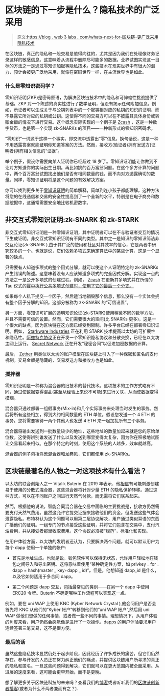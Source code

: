 # 区块链的下一步是什么？隐私技术的广泛采用

> 原文:[https://blog . web 3 labs . com/whats-next-for-区块链-更广泛采用隐私技术](https://blog.web3labs.com/whats-next-for-blockchain-wider-adoption-of-privacy-technologies)

在区块链，真正的隐私和一般交易是值得向往的，尤其是因为我们在处理像财务记录这样的敏感信息。这意味着从流程中删除尽可能多的数据。业界试图实现这一目标的方法之一是通过零知识加密等隐私技术。这些技术在现实世界中有很大的潜力，预计会被更广泛地采用，就像在密码世界一样，在主流世界也是如此。

### 什么是零知识密码学？

零知识证明(ZKP)是密码原语，为解决区块链技术中的隐私和可伸缩性挑战提供了基础。ZKP 对一个陈述的真实性进行了数学证明，但没有揭示任何附加信息。例如，示证者可以生成关于与公钥列表中的一个密钥相对应的私钥的知识的证明，而不暴露它所对应的私钥或公钥。这使得不同的交易方可以在不披露其具体身份或转账金额的情况下进行交易。这个概念实际实现的一个例子是 [Zcash](https://z.cash/) ，这是一种数字货币，也是第一个实现 zk-SNARKs 的项目——一种新形式的零知识密码术。

“零知识”一词源于这样一个事实，即交流中透露出“零”信息。换句话说，这是一种不用透露答案就能证明你知道答案的方法。然而，接收方(验证者)拥有发送方(证明者)拥有相关信息的“证据”。

举个例子，假设你需要向某人证明你已经超过 18 岁了。零知识证明能让你做到不让对方知道你的实际出生日期。再比如姚的百万富翁问题。在这个多方计算的问题中，两个百万富翁试图找出他们是否有相同数量的钱，而不向对方透露确切的数量。同样，零知识证明将是这个问题的有效解决方案。

你可以找到更多关于[零知识证明](http://pages.cs.wisc.edu/~mkowalcz/628.pdf)的简单解释，简单到连小孩子都能理解。这种方法将您的在线通信和交易的安全性提高到了一个全新的水平，特别是在电子商务和数据挖掘中，这通常需要安全地比较机密数字。

## 非交互式零知识证明:zk-SNARK 和 zk-STARK

非交互式零知识证明是一种零知识证明，其中证明者可以在不与验证者交互的情况下生成证明。非交互式零知识证明有不同的类型。其中之一是知识的零知识简洁非交互论证(zk-SNARK ),由于其广泛的使用和社区对其效率的信心，它是两者中研究较多的一个。也就是说，它们依赖多项式来确定算法中的某些计算，这是一个显著的缺点。

只需要有人知道多项式的整个因式分解，就可以使这个人证明特定的 zk-SNARKs 产生错误的陈述。这意味着没有人应该知道多项式的完全因式分解。实现这一点的方法之一是公开多项式的创建过程。例如， [Zcash](https://z.cash/) 在更新其多项式并在所谓的 Tau 仪式的[幂中执行公共多项式创建时，使用了它的最后一个分支。](https://github.com/ebfull/powersoftau)

如果每个人私下提交一个因子，然后适当地销毁那个信息，那么没有一个实体会拥有整个因子分解的知识。这部分被称为 zk-SNARK 的“可信设置”。

另一方面，零知识可扩展的透明知识论证(zk-STARK)使用稍微不同的数学方法，并且不需要可信的设置。然而，它们需要很大的空间(比 SNARKs 更多)，这是一个很大的缺点，因为区块链在这方面已经受到限制。许多平台已经在部署零知识证明。例如， [Starkware Industries](https://www.starkware.co/) 正在利用 STARK 技术提高以太坊的可扩展性和隐私性。[阿兹特克协议](https://docs.ethhub.io/built-on-ethereum/infrastructure/aztec-protocol/)正在开发一个零知识隐私协议和分散交换，已经在以太坊主网上运行。 [Secret Network](https://scrt.network/blog/introducing-secret-network) 正在开发“秘密合同”以促进加密数据的计算。

最后， [Zether](https://ethresear.ch/t/zether-the-first-privacy-mechanism-designed-for-ethereum/5029) 用类似以太坊的账户模型在区块链上引入了一种保密和匿名的支付机制。交易金额是隐藏的，交易发送方和接收方也是如此。

### 搅拌器

零知识证明是一种称为混合器的旧技术的替代技术。这项技术的工作方式略有不同，通过使数据变得混乱(甚至从经验上来说不可能)来进行关联，从而使数据变得模糊。

混合器只通过部署一组假事务(Mix-in)和几个实际事务来处理当时发生的事务。然后将所有这些相加，得到大约相同数量的 ETH 单位。假设您发送一个 4 ETH 的事务。您将需要等待一两个其他人也发送 4 ETH 来一起加扰所有三个事务。

混合器将输出发送到一批数量较少的地址，这些地址的数量加起来就是您的原始单位数。这使得辨别谁发送了什么以及发送到哪里变得太复杂，因为你在积极地试图让交易看起来相似。在那个特定的时刻，使用这个系统的人越多，效率就越高。

混合器的例子包括[洋葱混合器](https://onionmixer.com/)和[龙卷风](https://tornado.cash/)，它们都使用 zk-SNARKs。

## 区块链最著名的人物之一对这项技术有什么看法？

以太坊的联合创始人之一 Vitalik Buterin 在 2019 年表示，他[相信](https://docs.ethhub.io/ethereum-roadmap/privacy/)有可能刺激创建易于使用的分散式混合器，这些混合器将针对少量 ETH 的隐私保护转移。通过这种方式，可以在不同账户之间进行天然气付款，而无需将它们联系起来。

然而，根据他的说法，智能合同混合器在交易中面临的主要挑战是，接收方仍然需要支付天然气费用。虽然这允许它提交证据来接收他们的资金，但发送这些气体会泄露隐私。布特林认为这个问题可以用第二层协议解决，用户通过类似耳语的东西广播他们的证明。一组专门的节点接受这些证明，并将它们包含在交易中，支付汽油费用，并从接受者那里收取费用。这个协议必须被“规范”，标准化和实现。

在用户体验方面，以太坊的发明者还认为，只要解决两个问题，就可以默认用户为每个 dapp 使用一个单独的帐户:

*   首先是地址生成。也就是说，钱包软件可以保持无状态，允许用户轻松地在钱包之间导入和导出密钥。这将意味着使用“某种确定性方案，如 privkey _ for _ dapp = hash(master _ key+dapp _ id)”。但是，他想知道 dapp_id 是什么，以及它如何适用于多合同 dapp。

*   第二个问题是 dapp 交互，包括最常见的类别——在另一个 dapp 中使用 ERC20 令牌。Buterin 不确定哪种工作流程可以实现这一点。

例如，要在 uni WAP 上使用 KNC (Kyber Network Crystal ),他会问用户是否会首先将 KNC 从他们的“Kyber 帐户”转移到他们的“uni WAP 帐户”,然后用 uni WAP 做他们想做的任何事情，或者做一些不同的事情。理想情况下，从用户体验的角度来看，用户仍然会感觉像是进行了一次操作。dapps 的用户体验要求用户连续签署三笔交易，这不是很方便。

### 最后的话

虽然这些隐私技术显然仍处于起步阶段，因此经历了许多成长的痛苦，但它们仍然存在。参与开发的人员正在努力纠正他们的痛点，并提供区块链用户所寻求的真正的隐私和匿名。一旦这些问题得到解决，它们就可以在更大范围内被全面采用。从进展的速度来看，这可能会更早开始，而不是更晚。

想了解更多关于区块链科技的未来吗？查看我们的[博客](https://blog.web3labs.com/)或者听听我们的[区块链创新者播客](https://podcast.web3labs.com/)(或者为什么不两者兼而有之？).